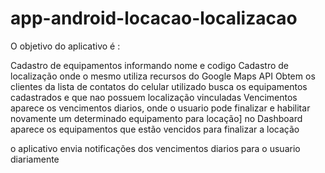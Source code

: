 # app-android-locacao-localizacao 

O objetivo do aplicativo é :

Cadastro de equipamentos informando nome e codigo 
Cadastro de localização onde o mesmo utiliza recursos do Google Maps API
Obtem os clientes da lista de contatos do celular utilizado 
busca os equipamentos cadastrados e que nao possuem localização vinculadas 
Vencimentos aparece os vencimentos diarios, onde o usuario pode finalizar e habilitar novamente um determinado equipamento para locação]
no Dashboard aparece os equipamentos que estão vencidos para finalizar a locação 

o aplicativo envia notificações dos vencimentos diarios para o usuario diariamente 
 
